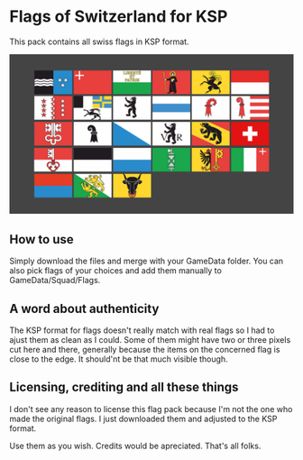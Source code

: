 # Flags of Switzerland for KSP
This pack contains all swiss flags in KSP format.

![All swiss flags](swissFlags.png)

## How to use
Simply download the files and merge with your GameData folder. You can also pick flags of your choices and add them manually to GameData/Squad/Flags.

## A word about authenticity
The KSP format for flags doesn't really match with real flags so I had to ajust them as clean as I could. Some of them might have two or three pixels cut here and there, generally because the items on the concerned flag is close to the edge. It should'nt be that much visible though.

## Licensing, crediting and all these things
I don't see any reason to license this flag pack because I'm not the one who made the original flags. I just downloaded them and adjusted to the KSP format.

Use them as you wish. Credits would be apreciated. That's all folks.
